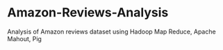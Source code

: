 # Amazon-Reviews-Analysis
Analysis of Amazon reviews dataset using Hadoop Map Reduce, Apache Mahout, Pig
